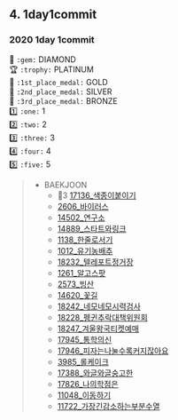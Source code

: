 
## 4. 1day1commit
### 2020 1day 1commit

:gem: `:gem:` DIAMOND  
:trophy: `:trophy:` PLATINUM  
:1st_place_medal: `:1st_place_medal:` GOLD  
:2nd_place_medal: `:2nd_place_medal:` SILVER  
:3rd_place_medal: `:3rd_place_medal:` BRONZE  
:one: `:one:` 1  
:two: `:two:` 2  
:three: `:three:` 3  
:four: `:four:` 4  
:five: `:five:` 5 

>* BAEKJOON
>   * :1st_place_medal:3 [17136_색종이붙이기](BAEKJOON/Main_17136_색종이붙이기.java)
>   * [2606_바이러스](BAEKJOON/Main_2606_바이러스.java)
>   * [14502_연구소](BAEKJOON/Main_14502_연구소.java)
>   * [14889_스타트와링크](BAEKJOON/Main_14889_스타트와링크.java)
>   * [1138_한줄로서기](BAEKJOON/Main_1138_한줄로서기.java)
>   * [1012_유기농배추](BAEKJOON/Main_1012_유기농배추.java)
>   * [18232_텔레포트정거장](BAEKJOON/Main_18232_텔레포트정거장.java)
>   * [1261_알고스팟](BAEKJOON/Main_1261_알고스팟.java)
>   * [2573_빙산](BAEKJOON/Main_2573_빙산.java)
>   * [14620_꽃길](BAEKJOON/Main_14620_꽃길.java)
>   * [18242_네모네모시력검사](BAEKJOON/Main_18242_네모네모시력검사.java)
>   * [18228_펭귄추락대책위원회](BAEKJOON/Main_18228_펭귄추락대책위원회.java)
>   * [18247_겨울왕국티켓예매](BAEKJOON/Main_18247_겨울왕국티켓예매.java)
>   * [17945_통학의신](BAEKJOON/Main_17945_통학의신.java)
>   * [17946_피자는나눌수록커지잖아요](BAEKJOON/Main_17946_피자는나눌수록커지잖아요.java)
>   * [3985_롤케이크](BAEKJOON/Main_3985_롤케이크.java)
>   * [17388_와글와글숭고한](BAEKJOON/Main_17388_와글와글숭고한.java)
>   * [17826_나의학점은](BAEKJOON/Main_17826_나의학점은.java)
>   * [11048_이동하기](BAEKJOON/Main_11048_이동하기.java)
>   * [11722_가장긴감소하는부분수열](BAEKJOON/Main_11722_가장긴감소하는부분수열.java)
